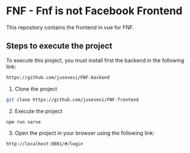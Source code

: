 # FNF - Fnf is not Facebook Frontend

This repository contains the frontend in vue for FNF.

## Steps to execute the project
To execute this project, you must install first the backend in the following link:
```sh
https://github.com/jusevesi/FNF-backend
```

1. Clone the project
```sh
git clone https://github.com/jusevesi/FNF-frontend
```
2. Execute the project
```sh
npm run serve
```
3. Open the project in your browser using the following link:
```sh
http://localhost:8081/#/login
```
